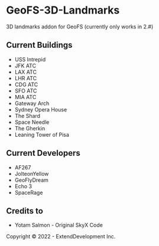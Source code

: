 # GeoFS-3D-Landmarks
3D landmarks addon for GeoFS (currently only works in 2.#)
## Current Buildings
* USS Intrepid
* JFK ATC
* LAX ATC
* LHR ATC
* CDG ATC
* SFO ATC
* MIA ATC
* Gateway Arch
* Sydney Opera House
* The Shard
* Space Needle
* The Gherkin
* Leaning Tower of Pisa

## Current Developers
* AF267
* JolteonYellow
* GeoFlyDream
* Echo 3
* SpaceRage

## Credits to
* Yotam Salmon - Original SkyX Code

Copyright © 2022 - ExtendDevelopment Inc.
